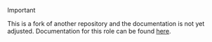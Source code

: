 > [!IMPORTANT]
> This is a fork of another repository and the documentation is not yet adjusted.
Documentation for this role can be found [here](https://kpfleming.github.io/ansible-systemd-networkd).
